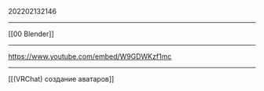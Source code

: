 202202132146
***
[[00 Blender]]
***
https://www.youtube.com/embed/W9GDWKzf1mc
***
[[(VRChat) создание аватаров]]